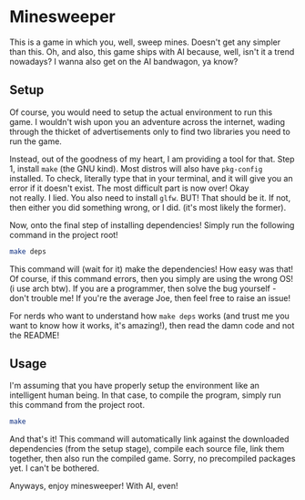 # Minesweeper

This is a game in which you, well, sweep mines. Doesn't get any simpler than
this. Oh, and also, this game ships with AI because, well, isn't it a trend
nowadays? I wanna also get on the AI bandwagon, ya know?

## Setup

Of course, you would need to setup the actual environment to run this game. I
wouldn't wish upon you an adventure across the internet, wading through the
thicket of advertisements only to find two libraries you need to run the game.

Instead, out of the goodness of my heart, I am providing a tool for that. Step
1, install `make` (the GNU kind). Most distros will also have `pkg-config`
installed. To check, literally type that in your terminal, and it will give you
an error if it doesn't exist. The most difficult part is now over! Okay\
not really. I lied. You also need to install `glfw`. BUT! That should be it. If
not, then either you did something wrong, or I did. (it's most likely the
former).

Now, onto the final step of installing dependencies! Simply run the following
command in the project root!

```sh
make deps
```

This command will (wait for it) make the dependencies! How easy was that! Of
course, if this command errors, then you simply are using the wrong OS! (i use
arch btw). If you are a programmer, then solve the bug yourself - don't trouble
me! If you're the average Joe, then feel free to raise an issue!

For nerds who want to understand how `make deps` works (and trust me you want to
know how it works, it's amazing!), then read the damn code and not the README!

## Usage

I'm assuming that you have properly setup the environment like an intelligent
human being. In that case, to compile the program, simply run this command from
the project root.

```sh
make
```

And that's it! This command will automatically link against the downloaded
dependencies (from the setup stage), compile each source file, link them
together, then also run the compiled game. Sorry, no precompiled packages yet. I
can't be bothered.

Anyways, enjoy minesweeper! With AI, even!
